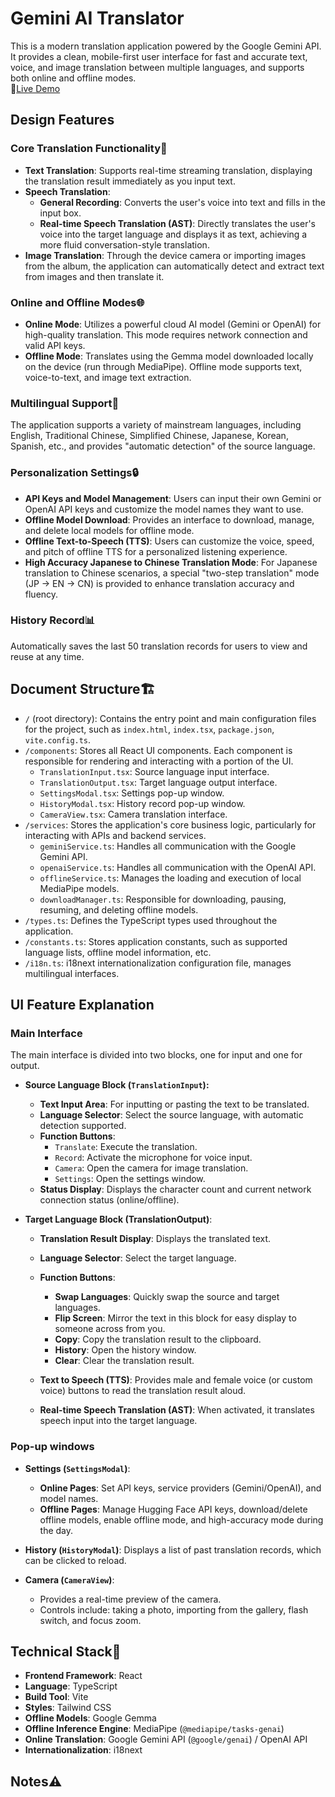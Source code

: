 # Gemini AI Translator

This is a modern translation application powered by the Google Gemini API. It provides a clean, mobile-first user interface for fast and accurate text, voice, and image translation between multiple languages, and supports both online and offline modes.  
🚀[Live Demo](https://willo83417.github.io/Gemini-AI-Translator-offline/ "Gemini AI Translator")
## Design Features

### Core Translation Functionality💬
- **Text Translation**: Supports real-time streaming translation, displaying the translation result immediately as you input text.
- **Speech Translation**:
  - **General Recording**: Converts the user's voice into text and fills in the input box.
  - **Real-time Speech Translation (AST)**: Directly translates the user's voice into the target language and displays it as text, achieving a more fluid conversation-style translation.
- **Image Translation**: Through the device camera or importing images from the album, the application can automatically detect and extract text from images and then translate it.

### Online and Offline Modes🌐
- **Online Mode**: Utilizes a powerful cloud AI model (Gemini or OpenAI) for high-quality translation. This mode requires network connection and valid API keys.
- **Offline Mode**: Translates using the Gemma model downloaded locally on the device (run through MediaPipe). Offline mode supports text, voice-to-text, and image text extraction.

### Multilingual Support🌟
The application supports a variety of mainstream languages, including English, Traditional Chinese, Simplified Chinese, Japanese, Korean, Spanish, etc., and provides "automatic detection" of the source language.

### Personalization Settings🔒
- **API Keys and Model Management**: Users can input their own Gemini or OpenAI API keys and customize the model names they want to use.
- **Offline Model Download**: Provides an interface to download, manage, and delete local models for offline mode.
- **Offline Text-to-Speech (TTS)**: Users can customize the voice, speed, and pitch of offline TTS for a personalized listening experience.
- **High Accuracy Japanese to Chinese Translation Mode**: For Japanese translation to Chinese scenarios, a special "two-step translation" mode (JP → EN → CN) is provided to enhance translation accuracy and fluency.

### History Record📊
Automatically saves the last 50 translation records for users to view and reuse at any time.

## Document Structure🏗

- `/` (root directory): Contains the entry point and main configuration files for the project, such as `index.html`, `index.tsx`, `package.json`, `vite.config.ts`.
- `/components`: Stores all React UI components. Each component is responsible for rendering and interacting with a portion of the UI.
  - `TranslationInput.tsx`: Source language input interface.
  - `TranslationOutput.tsx`: Target language output interface.
  - `SettingsModal.tsx`: Settings pop-up window.
  - `HistoryModal.tsx`: History record pop-up window.
  - `CameraView.tsx`: Camera translation interface.
- `/services`: Stores the application's core business logic, particularly for interacting with APIs and backend services.
  - `geminiService.ts`: Handles all communication with the Google Gemini API.
  - `openaiService.ts`: Handles all communication with the OpenAI API.
  - `offlineService.ts`: Manages the loading and execution of local MediaPipe models.
  - `downloadManager.ts`: Responsible for downloading, pausing, resuming, and deleting offline models.
- `/types.ts`: Defines the TypeScript types used throughout the application.
- `/constants.ts`: Stores application constants, such as supported language lists, offline model information, etc.
- `/i18n.ts`: i18next internationalization configuration file, manages multilingual interfaces.

## UI Feature Explanation

### Main Interface
The main interface is divided into two blocks, one for input and one for output.

- **Source Language Block (`TranslationInput`):**
  - **Text Input Area**: For inputting or pasting the text to be translated.
  - **Language Selector**: Select the source language, with automatic detection supported.
  - **Function Buttons**:
    - `Translate`: Execute the translation.
    - `Record`: Activate the microphone for voice input.
    - `Camera`: Open the camera for image translation.
    - `Settings`: Open the settings window.
  - **Status Display**: Displays the character count and current network connection status (online/offline).
  
- **Target Language Block (TranslationOutput)**:
  - **Translation Result Display**: Displays the translated text.
  - **Language Selector**: Select the target language.
  - **Function Buttons**:
    - **Swap Languages**: Quickly swap the source and target languages.
    - **Flip Screen**: Mirror the text in this block for easy display to someone across from you.
    - **Copy**: Copy the translation result to the clipboard.
    - **History**: Open the history window.
    - **Clear**: Clear the translation result.

  - **Text to Speech (TTS)**: Provides male and female voice (or custom voice) buttons to read the translation result aloud.

  - **Real-time Speech Translation (AST)**: When activated, it translates speech input into the target language.

### Pop-up windows
- **Settings (`SettingsModal`)**:
  - **Online Pages**: Set API keys, service providers (Gemini/OpenAI), and model names.
  - **Offline Pages**: Manage Hugging Face API keys, download/delete offline models, enable offline mode, and high-accuracy mode during the day.

- **History (`HistoryModal`)**: Displays a list of past translation records, which can be clicked to reload.

- **Camera (`CameraView`)**:
  - Provides a real-time preview of the camera.
  - Controls include: taking a photo, importing from the gallery, flash switch, and focus zoom.

## Technical Stack🚀

- **Frontend Framework**: React
- **Language**: TypeScript
- **Build Tool**: Vite
- **Styles**: Tailwind CSS
- **Offline Models**: Google Gemma
- **Offline Inference Engine**: MediaPipe (`@mediapipe/tasks-genai`)
- **Online Translation**: Google Gemini API (`@google/genai`) / OpenAI API
- **Internationalization**: i18next

## Notes⚠️